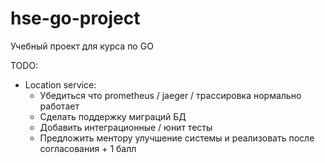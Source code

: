 # hse-go-project
Учебный проект для курса по GO

TODO:
- Location service:
  * Убедиться что prometheus / jaeger / трассировка нормально работает
  * Сделать поддержку миграций БД
  * Добавить интеграционные / юнит тесты
  * Предложить ментору улучшение системы и реализовать после согласования + 1 балл
